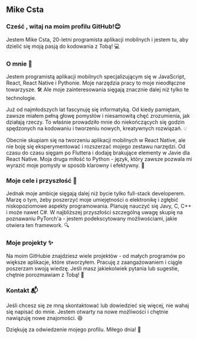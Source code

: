 
## Mike Csta

### Cześć , witaj na moim profilu GitHub!😊

Jestem Mike Csta, 20-letni programista aplikacji mobilnych i jestem tu, aby dzielić się moją pasją do kodowania z Tobą! 💻

### O mnie 🙌

Jestem programistą aplikacji mobilnych specjalizującym się w JavaScript, React, React Native i Pythonie. Moje narzędzia pracy to moje nieodłączne towarzysze. 🛠️ Ale moje zainteresowania sięgają znacznie dalej niż tylko te technologie.

Już od najmłodszych lat fascynuję się informatyką. Od kiedy pamiętam, zawsze miałem pełną głowę pomysłów i niesamowitą chęć zrozumienia, jak działają rzeczy. To właśnie prowadziło mnie do niekończących się godzin spędzonych na kodowaniu i tworzeniu nowych, kreatywnych rozwiązań. 💡

Obecnie skupiam się na tworzeniu aplikacji mobilnych w React Native, ale nie boję się eksperymentować i rozszerzać mojego zestawu narzędzi. Od czasu do czasu sięgam po Fluttera i dodaję brakujące elementy w Javie dla React Native. Moja druga miłość to Python - język, który zawsze pozwala mi wyrazić moje pomysły w sposób klarowny i efektywny. 🐍

### Moje cele i przyszłość 🚀

Jednak moje ambicje sięgają dalej niż bycie tylko full-stack developerem. Marzę o tym, żeby poszerzyć moje umiejętności o elektronikę i zgłębić niskopoziomowe aspekty programowania. Planuję nauczyć się Javy, C, C++ i może nawet C#. W najbliższej przyszłości szczególną uwagę skupię na poznawaniu PyTorch'a - jestem podekscytowany możliwościami, jakie otwiera ten framework. 🔍

### Moje projekty ✨

Na moim GitHubie znajdziesz wiele projektów - od małych programów po większe aplikacje, które stworzyłem. Pracuję z zaangażowaniem i ciągle poszerzam swoją wiedzę. Jeśli masz jakiekolwiek pytania lub sugestie, chętnie porozmawiam z Tobą! 🤗

### Kontakt 📬

Jeśli chcesz się ze mną skontaktować lub dowiedzieć się więcej, nie wahaj się napisać do mnie. Jestem otwarty na nowe możliwości i chętnie nawiązuję nowe znajomości. 😄

Dziękuję za odwiedzenie mojego profilu. Miłego dnia! 🌟
